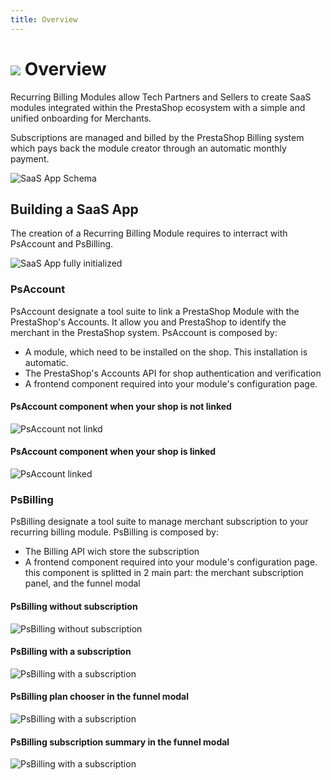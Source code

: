 ```yaml
---
title: Overview
---
```



# ![](/assets/images/common/logo-condensed-sm.png) Overview

Recurring Billing Modules allow Tech Partners and Sellers to create SaaS modules integrated within the PrestaShop ecosystem with a simple and unified onboarding for Merchants.

Subscriptions are managed and billed by the PrestaShop Billing system which pays back the module creator through an automatic monthly payment.

![SaaS App Schema](/assets/images/0-overview/schema.png)

## Building a SaaS App

The creation of a Recurring Billing Module requires to interract with PsAccount and PsBilling.

![SaaS App fully initialized](/assets/images/0-overview/rbm_fully_initialized.png)

### PsAccount

PsAccount designate a tool suite to link a PrestaShop Module with the PrestaShop's Accounts. It allow you and PrestaShop to identify the merchant in the PrestaShop system. PsAccount is composed by:

- A module, which need to be installed on the shop. This installation is automatic.
- The PrestaShop's Accounts API for shop authentication and verification
- A frontend component required into your module's configuration page.

#### PsAccount component when your shop is not linked

![PsAccount not linkd](/assets/images/0-overview/ps_account_not_linked.png)

#### PsAccount component when your shop is linked

![PsAccount linked](/assets/images/0-overview/ps_account_linked.png)

### PsBilling

PsBilling designate a tool suite to manage merchant subscription to your recurring billing module. PsBilling is composed by:

- The Billing API wich store the subscription
- A frontend component required into your module's configuration page. this component is splitted in 2 main part: the merchant subscription panel, and the funnel modal

#### PsBilling without subscription

![PsBilling without subscription](/assets/images/0-overview/ps_billing_no_plan.png)

#### PsBilling with a subscription

![PsBilling with a subscription](/assets/images/0-overview/ps_billing_subscription.png)

#### PsBilling plan chooser in the funnel modal

![PsBilling with a subscription](/assets/images/0-overview/ps_billing_funnel_plans.png)

#### PsBilling subscription summary in the funnel modal

![PsBilling with a subscription](/assets/images/0-overview/ps_billing_funnel_summary.png)

